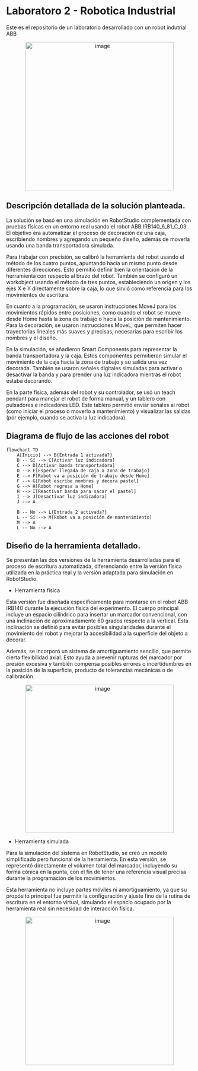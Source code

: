 # Laboratoro 2 - Robotica Industrial
Este es el repositorio de un laboratorio desarrollado con un robot indutrial ABB

<div align="center">
  <img src="https://github.com/user-attachments/assets/939dbcbb-e26d-408f-ad91-98888a410131" alt="image" width="400"/>
</div>

## Descripción detallada de la solución planteada.

La solución se basó en una simulación en RobotStudio complementada con pruebas físicas en un entorno real usando el robot ABB IRB140_6_81_C_03. El objetivo era automatizar el proceso de decoración de una caja, escribiendo nombres y agregando un pequeño diseño, además de moverla usando una banda transportadora simulada.

Para trabajar con precisión, se calibró la herramienta del robot usando el método de los cuatro puntos, apuntando hacia un mismo punto desde diferentes direcciones. Esto permitió definir bien la orientación de la herramienta con respecto al brazo del robot. También se configuró un workobject usando el método de tres puntos, estableciendo un origen y los ejes X e Y directamente sobre la caja, lo que sirvió como referencia para los movimientos de escritura.

En cuanto a la programación, se usaron instrucciones MoveJ para los movimientos rápidos entre posiciones, como cuando el robot se mueve desde Home hasta la zona de trabajo o hacia la posición de mantenimiento. Para la decoración, se usaron instrucciones MoveL, que permiten hacer trayectorias lineales más suaves y precisas, necesarias para escribir los nombres y el diseño.

En la simulación, se añadieron Smart Components para representar la banda transportadora y la caja. Estos componentes permitieron simular el movimiento de la caja hacia la zona de trabajo y su salida una vez decorada. También se usaron señales digitales simuladas para activar o desactivar la banda y para prender una luz indicadora mientras el robot estaba decorando.

En la parte física, además del robot y su controlador, se usó un teach pendant para manejar el robot de forma manual, y un tablero con pulsadores e indicadores LED. Este tablero permitió enviar señales al robot (como iniciar el proceso o moverlo a mantenimiento) y visualizar las salidas (por ejemplo, cuando se activa la luz indicadora).

## Diagrama de flujo de las acciones del robot

```mermaid
flowchart TD
    A[Inicio] --> B{Entrada 1 activada?}
    B -- Sí --> C[Activar luz indicadora]
    C --> D[Activar banda transportadora]
    D --> E[Esperar llegada de caja a zona de trabajo]
    E --> F[Robot va a posición de trabajo desde Home]
    F --> G[Robot escribe nombres y decora pastel]
    G --> H[Robot regresa a Home]
    H --> I[Reactivar banda para sacar el pastel]
    I --> J[Desactivar luz indicadora]
    J --> A

    B -- No --> L{Entrada 2 activada?}
    L -- Sí --> M[Robot va a posición de mantenimiento]
    M --> A
    L -- No --> A
```

## Diseño de la herramienta detallado.

Se presentan las dos versiones de la herramienta desarrolladas para el proceso de escritura automatizada, diferenciando entre la versión física utilizada en la práctica real y la versión adaptada para simulación en RobotStudio.

- Herramienta física

Esta versión fue diseñada específicamente para montarse en el robot ABB IRB140 durante la ejecución física del experimento. El cuerpo principal incluye un espacio cilíndrico para insertar un marcador convencional, con una inclinación de aproximadamente 60 grados respecto a la vertical. Esta inclinación se definió para evitar posibles singularidades durante el movimiento del robot y mejorar la accesibilidad a la superficie del objeto a decorar.

Además, se incorporó un sistema de amortiguamiento sencillo, que permite cierta flexibilidad axial. Esto ayuda a prevenir rupturas del marcador por presión excesiva y también compensa posibles errores o incertidumbres en la posición de la superficie, producto de tolerancias mecánicas o de calibración.

<div align="center">
  <img src="https://github.com/user-attachments/assets/6394050f-737e-4b22-b7af-98052e0edb66" alt="image" width="400"/>
</div>

- Herramienta simulada

Para la simulación del sistema en RobotStudio, se creó un modelo simplificado pero funcional de la herramienta. En esta versión, se representó directamente el volumen total del marcador, incluyendo su forma cónica en la punta, con el fin de tener una referencia visual precisa durante la programación de los movimientos.

Esta herramienta no incluye partes móviles ni amortiguamiento, ya que su propósito principal fue permitir la configuración y ajuste fino de la rutina de escritura en el entorno virtual, simulando el espacio ocupado por la herramienta real sin necesidad de interacción física.

<div align="center">
  <img src="https://github.com/user-attachments/assets/ea805f5c-cf48-4d2f-ba65-fcc3e2d20dea" alt="image" width="400"/>
</div>


